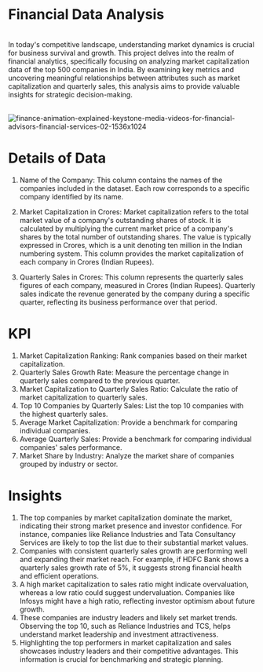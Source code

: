 # Financial Data Analysis
<br>
In today's competitive landscape, understanding market dynamics is crucial for business survival and growth. This project delves into the realm of financial analytics, specifically focusing on analyzing market capitalization data of the top 500 companies in India. By examining key metrics and uncovering meaningful relationships between attributes such as market capitalization and quarterly sales, this analysis aims to provide valuable insights for strategic decision-making.
<br><br>


![finance-animation-explained-keystone-media-videos-for-financial-advisors-financial-services-02-1536x1024](https://github.com/user-attachments/assets/bf5a8f75-f294-41b2-addc-f2c1c89a0b30)


# Details of Data
1. Name of the Company: This column contains the names of the companies included in the dataset. Each row corresponds to a specific company identified by its name.

2. Market Capitalization in Crores: Market capitalization refers to the total market value of a company's outstanding shares of stock. It is calculated by multiplying the current market price of a company's shares by the total number of outstanding shares. The value is typically expressed in Crores, which is a unit denoting ten million in the Indian numbering system. This column provides the market capitalization of each company in Crores (Indian Rupees).

3. Quarterly Sales in Crores: This column represents the quarterly sales figures of each company, measured in Crores (Indian Rupees). Quarterly sales indicate the revenue generated by the company during a specific quarter, reflecting its business performance over that period.

# KPI

1. Market Capitalization Ranking: Rank companies based on their market capitalization.
2. Quarterly Sales Growth Rate: Measure the percentage change in quarterly sales compared to the previous quarter.
3. Market Capitalization to Quarterly Sales Ratio: Calculate the ratio of market capitalization to quarterly sales.
4. Top 10 Companies by Quarterly Sales: List the top 10 companies with the highest quarterly sales.
5. Average Market Capitalization:  Provide a benchmark for comparing individual companies.
6. Average Quarterly Sales: Provide a benchmark for comparing individual companies' sales performance.
7. Market Share by Industry: Analyze the market share of companies grouped by industry or sector.





# Insights
1. The top companies by market capitalization dominate the market, indicating their strong market presence and investor confidence. For instance, companies like Reliance Industries and Tata Consultancy Services are likely to top the list due to their substantial market values.
2. Companies with consistent quarterly sales growth are performing well and expanding their market reach. For example, if HDFC Bank shows a quarterly sales growth rate of 5%, it suggests strong financial health and efficient operations.
3. A high market capitalization to sales ratio might indicate overvaluation, whereas a low ratio could suggest undervaluation. Companies like Infosys might have a high ratio, reflecting investor optimism about future growth.
4. These companies are industry leaders and likely set market trends. Observing the top 10, such as Reliance Industries and TCS, helps understand market leadership and investment attractiveness.
5. Highlighting the top performers in market capitalization and sales showcases industry leaders and their competitive advantages. This information is crucial for benchmarking and strategic planning.




